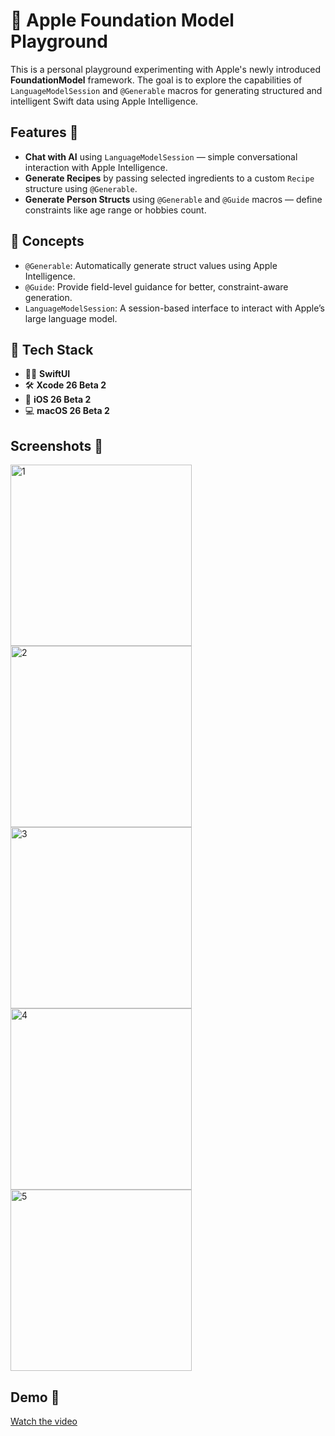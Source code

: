 # 🍏 Apple Foundation Model Playground

This is a personal playground experimenting with Apple's newly introduced **FoundationModel** framework. The goal is to explore the capabilities of `LanguageModelSession` and `@Generable` macros for generating structured and intelligent Swift data using Apple Intelligence.

## Features 🚀
- **Chat with AI** using `LanguageModelSession` — simple conversational interaction with Apple Intelligence.
- **Generate Recipes** by passing selected ingredients to a custom `Recipe` structure using `@Generable`.
- **Generate Person Structs** using `@Generable` and `@Guide` macros — define constraints like age range or hobbies count.

## 🧠 Concepts
- `@Generable`: Automatically generate struct values using Apple Intelligence.
- `@Guide`: Provide field-level guidance for better, constraint-aware generation.
- `LanguageModelSession`: A session-based interface to interact with Apple’s large language model.

## 🔧 Tech Stack

- 🧑‍💻 **SwiftUI**
- 🛠️ **Xcode 26 Beta 2**
- 📱 **iOS 26 Beta 2**
- 💻 **macOS 26 Beta 2**

## Screenshots 📸
<img width="290" alt="1" src="https://github.com/user-attachments/assets/e7377dda-9978-48a9-aab5-028fc28ececd" />
<img width="290" alt="2" src="https://github.com/user-attachments/assets/eb85ac5c-990e-4590-aa97-dee6f9504553" />
<img width="290" alt="3" src="https://github.com/user-attachments/assets/0b30ed3a-d068-4477-8117-54711d3e7cb6" />
<img width="290" alt="4" src="https://github.com/user-attachments/assets/488121da-5609-43bb-b47b-70c4a1fbb57c" />
<img width="290" alt="5" src="https://github.com/user-attachments/assets/76d7fa43-ba67-4643-b29f-25a59cc88066" />

## Demo 🎥
[Watch the video](https://youtube.com/shorts/6vQ-HgYl7XI?feature=share)

